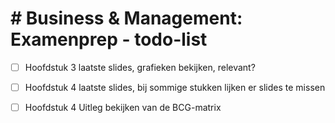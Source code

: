 # # Business & Management: Examenprep - todo-list


- [ ] Hoofdstuk 3 laatste slides, grafieken bekijken, relevant?
- [ ] Hoofdstuk 4 laatste slides, bij sommige stukken lijken er slides te missen
- [ ] Hoofdstuk 4 Uitleg bekijken van de BCG-matrix

